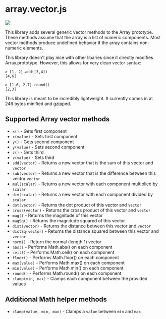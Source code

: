 # array.vector.js

[![](https://travis-ci.org/jncraton/array.vector.js.svg?branch=master)](https://travis-ci.org/jncraton/array.vector.js)

This library adds several generic vector methods to the Array prototype. These methods assume that the array is a list of numeric components. Most vector methods produce undefined behavior if the array contains non-numeric elements.

This library doesn't play nice with other libaries since it directly modifies Array.prototype. However, this allows for very clean vector syntax:

    > [1, 2].add([3,4])
    [4,6]
    
    > [1.6, 2.7].round()
    [2,3]
    
This library is meant to be incredibly lightweight. It currently comes in at 246 bytes minified and gzipped.

## Supported Array vector methods

- `x()` - Gets first component
- `x(value)` - Sets first component
- `y()` - Gets second component
- `y(value)` - Sets second component
- `z()` - Gets third
- `z(value)` - Sets third
- `add(vector)` - Returns a new vector that is the sum of this vector and `vector`
- `sub(vector)` - Returns a new vector that is the difference between this vector `vector`
- `mul(scalar)` - Returns a new vector with each component multiplied by `scalar`
- `div(scalar)` - Returns a new vector with each component divided by `scalar`
- `dot(vector)` - Returns the dot product of this vector and `vector`
- `cross(vector)` - Returns the cross product of this vector and `vector`
- `mag()` - Returns the magnitude of this vector
- `magSq()` - Returns the magnitude squared of this vector
- `dist(vector)` - Returns the distance between this vector and `vector`
- `distSq(vector)` - Returns the distance squared between this vector and `vector`
- `norm()` - Return the normal (length 1) vector
- `abs()` - Performs Math.abs() on each component
- `ceil()` - Performs Math.ceil() on each component
- `floor()` - Performs Math.floor() on each component
- `max(value)` - Performs Math.max() on each component
- `min(value)` - Performs Math.min() on each component
- `round()` - Performs Math.round() on each component
- `clamp(min, max)` - Clamps each component between the provided values

## Additional Math helper methods

- `clamp(value, min, max)` - Clamps a `value` between `min` and `max`